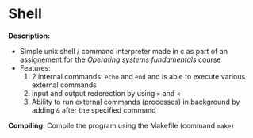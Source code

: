 # Shell
**Description:**
  - Simple unix shell / command interpreter made in c as part of an assignement for the *Operating systems fundamentals* course
  - Features:
    1. 2 internal commands: `echo` and `end` and is able to execute various external commands
    2. input and output rederection by using `>` and `<`
    3. Ability to run external commands (processes) in background by adding `&` after the specified command
  
**Compiling:**
Compile the program using the Makefile (command `make`)
